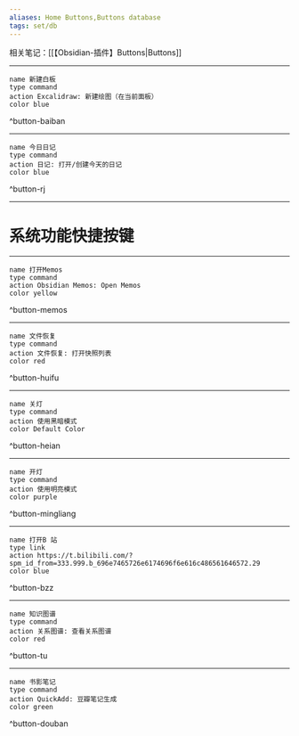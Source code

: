 ```yaml
---
aliases: Home Buttons,Buttons database
tags: set/db
---
```

相关笔记：[[【Obsidian-插件】Buttons|Buttons]]


---

```button
name 新建白板
type command
action Excalidraw: 新建绘图（在当前面板）
color blue
```
^button-baiban

---

```button
name 今日日记
type command
action 日记: 打开/创建今天的日记
color blue
```
^button-rj

---

# 系统功能快捷按键

---

```button
name 打开Memos
type command
action Obsidian Memos: Open Memos
color yellow
```
^button-memos

---

```button
name 文件恢复
type command
action 文件恢复: 打开快照列表
color red
```
^button-huifu

---

```button
name 关灯
type command
action 使用黑暗模式
color Default Color
```
^button-heian

---

```button
name 开灯
type command
action 使用明亮模式
color purple
```
^button-mingliang

---


```button
name 打开B 站
type link
action https://t.bilibili.com/?spm_id_from=333.999.b_696e7465726e6174696f6e616c486561646572.29
color blue
```
^button-bzz

---

```button
name 知识图谱
type command
action 关系图谱: 查看关系图谱
color red
```
^button-tu

---

```button
name 书影笔记
type command
action QuickAdd: 豆瓣笔记生成
color green
```
^button-douban